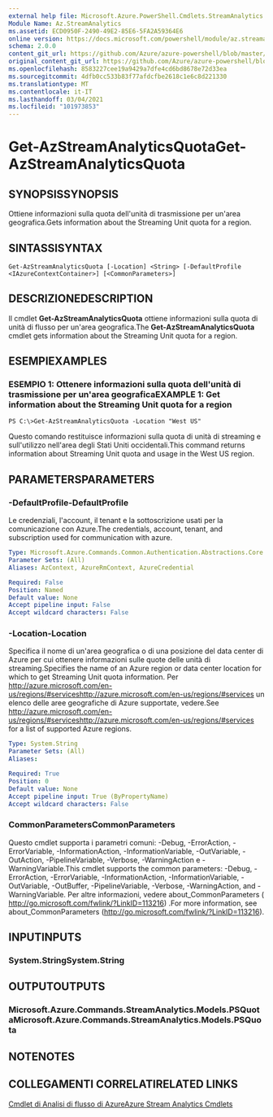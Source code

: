 ```yaml
---
external help file: Microsoft.Azure.PowerShell.Cmdlets.StreamAnalytics.dll-Help.xml
Module Name: Az.StreamAnalytics
ms.assetid: ECD0950F-2490-49E2-85E6-5FA2A59364E6
online version: https://docs.microsoft.com/powershell/module/az.streamanalytics/get-azstreamanalyticsquota
schema: 2.0.0
content_git_url: https://github.com/Azure/azure-powershell/blob/master/src/StreamAnalytics/StreamAnalytics/help/Get-AzStreamAnalyticsQuota.md
original_content_git_url: https://github.com/Azure/azure-powershell/blob/master/src/StreamAnalytics/StreamAnalytics/help/Get-AzStreamAnalyticsQuota.md
ms.openlocfilehash: 8583227cee19a9429a7dfe4cd6bd8678e72d33ea
ms.sourcegitcommit: 4dfb0cc533b83f77afdcfbe2618c1e6c8d221330
ms.translationtype: MT
ms.contentlocale: it-IT
ms.lasthandoff: 03/04/2021
ms.locfileid: "101973853"
---
```

# <span data-ttu-id="0a5cd-101">Get-AzStreamAnalyticsQuota</span><span class="sxs-lookup"><span data-stu-id="0a5cd-101">Get-AzStreamAnalyticsQuota</span></span>

## <span data-ttu-id="0a5cd-102">SYNOPSIS</span><span class="sxs-lookup"><span data-stu-id="0a5cd-102">SYNOPSIS</span></span>
<span data-ttu-id="0a5cd-103">Ottiene informazioni sulla quota dell'unità di trasmissione per un'area geografica.</span><span class="sxs-lookup"><span data-stu-id="0a5cd-103">Gets information about the Streaming Unit quota for a region.</span></span>

## <span data-ttu-id="0a5cd-104">SINTASSI</span><span class="sxs-lookup"><span data-stu-id="0a5cd-104">SYNTAX</span></span>

```
Get-AzStreamAnalyticsQuota [-Location] <String> [-DefaultProfile <IAzureContextContainer>] [<CommonParameters>]
```

## <span data-ttu-id="0a5cd-105">DESCRIZIONE</span><span class="sxs-lookup"><span data-stu-id="0a5cd-105">DESCRIPTION</span></span>
<span data-ttu-id="0a5cd-106">Il cmdlet **Get-AzStreamAnalyticsQuota** ottiene informazioni sulla quota di unità di flusso per un'area geografica.</span><span class="sxs-lookup"><span data-stu-id="0a5cd-106">The **Get-AzStreamAnalyticsQuota** cmdlet gets information about the Streaming Unit quota for a region.</span></span>

## <span data-ttu-id="0a5cd-107">ESEMPI</span><span class="sxs-lookup"><span data-stu-id="0a5cd-107">EXAMPLES</span></span>

### <span data-ttu-id="0a5cd-108">ESEMPIO 1: Ottenere informazioni sulla quota dell'unità di trasmissione per un'area geografica</span><span class="sxs-lookup"><span data-stu-id="0a5cd-108">EXAMPLE 1: Get information about the Streaming Unit quota for a region</span></span>
```
PS C:\>Get-AzStreamAnalyticsQuota -Location "West US"
```

<span data-ttu-id="0a5cd-109">Questo comando restituisce informazioni sulla quota di unità di streaming e sull'utilizzo nell'area degli Stati Uniti occidentali.</span><span class="sxs-lookup"><span data-stu-id="0a5cd-109">This command returns information about Streaming Unit quota and usage in the West US region.</span></span>

## <span data-ttu-id="0a5cd-110">PARAMETERS</span><span class="sxs-lookup"><span data-stu-id="0a5cd-110">PARAMETERS</span></span>

### <span data-ttu-id="0a5cd-111">-DefaultProfile</span><span class="sxs-lookup"><span data-stu-id="0a5cd-111">-DefaultProfile</span></span>
<span data-ttu-id="0a5cd-112">Le credenziali, l'account, il tenant e la sottoscrizione usati per la comunicazione con Azure.</span><span class="sxs-lookup"><span data-stu-id="0a5cd-112">The credentials, account, tenant, and subscription used for communication with azure.</span></span>

```yaml
Type: Microsoft.Azure.Commands.Common.Authentication.Abstractions.Core.IAzureContextContainer
Parameter Sets: (All)
Aliases: AzContext, AzureRmContext, AzureCredential

Required: False
Position: Named
Default value: None
Accept pipeline input: False
Accept wildcard characters: False
```

### <span data-ttu-id="0a5cd-113">-Location</span><span class="sxs-lookup"><span data-stu-id="0a5cd-113">-Location</span></span>
<span data-ttu-id="0a5cd-114">Specifica il nome di un'area geografica o di una posizione del data center di Azure per cui ottenere informazioni sulle quote delle unità di streaming.</span><span class="sxs-lookup"><span data-stu-id="0a5cd-114">Specifies the name of an Azure region or data center location for which to get Streaming Unit quota information.</span></span>
<span data-ttu-id="0a5cd-115">Per http://azure.microsoft.com/en-us/regions/#serviceshttp://azure.microsoft.com/en-us/regions/#services un elenco delle aree geografiche di Azure supportate, vedere.</span><span class="sxs-lookup"><span data-stu-id="0a5cd-115">See http://azure.microsoft.com/en-us/regions/#serviceshttp://azure.microsoft.com/en-us/regions/#services for a list of supported Azure regions.</span></span>

```yaml
Type: System.String
Parameter Sets: (All)
Aliases:

Required: True
Position: 0
Default value: None
Accept pipeline input: True (ByPropertyName)
Accept wildcard characters: False
```

### <span data-ttu-id="0a5cd-116">CommonParameters</span><span class="sxs-lookup"><span data-stu-id="0a5cd-116">CommonParameters</span></span>
<span data-ttu-id="0a5cd-117">Questo cmdlet supporta i parametri comuni: -Debug, -ErrorAction, -ErrorVariable, -InformationAction, -InformationVariable, -OutVariable, -OutAction, -PipelineVariable, -Verbose, -WarningAction e -WarningVariable.</span><span class="sxs-lookup"><span data-stu-id="0a5cd-117">This cmdlet supports the common parameters: -Debug, -ErrorAction, -ErrorVariable, -InformationAction, -InformationVariable, -OutVariable, -OutBuffer, -PipelineVariable, -Verbose, -WarningAction, and -WarningVariable.</span></span> <span data-ttu-id="0a5cd-118">Per altre informazioni, vedere about_CommonParameters ( http://go.microsoft.com/fwlink/?LinkID=113216) .</span><span class="sxs-lookup"><span data-stu-id="0a5cd-118">For more information, see about_CommonParameters (http://go.microsoft.com/fwlink/?LinkID=113216).</span></span>

## <span data-ttu-id="0a5cd-119">INPUT</span><span class="sxs-lookup"><span data-stu-id="0a5cd-119">INPUTS</span></span>

### <span data-ttu-id="0a5cd-120">System.String</span><span class="sxs-lookup"><span data-stu-id="0a5cd-120">System.String</span></span>

## <span data-ttu-id="0a5cd-121">OUTPUT</span><span class="sxs-lookup"><span data-stu-id="0a5cd-121">OUTPUTS</span></span>

### <span data-ttu-id="0a5cd-122">Microsoft.Azure.Commands.StreamAnalytics.Models.PSQuota</span><span class="sxs-lookup"><span data-stu-id="0a5cd-122">Microsoft.Azure.Commands.StreamAnalytics.Models.PSQuota</span></span>

## <span data-ttu-id="0a5cd-123">NOTE</span><span class="sxs-lookup"><span data-stu-id="0a5cd-123">NOTES</span></span>

## <span data-ttu-id="0a5cd-124">COLLEGAMENTI CORRELATI</span><span class="sxs-lookup"><span data-stu-id="0a5cd-124">RELATED LINKS</span></span>

[<span data-ttu-id="0a5cd-125">Cmdlet di Analisi di flusso di Azure</span><span class="sxs-lookup"><span data-stu-id="0a5cd-125">Azure Stream Analytics Cmdlets</span></span>](./Az.StreamAnalytics.md)


